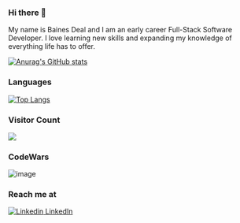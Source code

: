 ### Hi there 👋

My name is Baines Deal and I am an early career Full-Stack Software Developer. I love learning new skills and expanding my knowledge of everything life has to offer.
<!--
**BainesD/BainesD** is a ✨ _special_ ✨ repository because its `README.md` (this file) appears on your GitHub profile.

Here are some ideas to get you started:

- 🔭 I’m currently working on ...
- 🌱 I’m currently learning ...
- 👯 I’m looking to collaborate on ...
- 🤔 I’m looking for help with ...
- 💬 Ask me about ...
- 📫 How to reach me: ...
- 😄 Pronouns: ...
- ⚡ Fun fact: ...
-->

[![Anurag's GitHub stats](https://github-readme-stats.vercel.app/api?username=BainesD)](https://github.com/anuraghazra/github-readme-stats)

### Languages
[![Top Langs](https://github-readme-stats.vercel.app/api/top-langs/?username=BainesD&layout=compact)](https://github.com/anuraghazra/github-readme-stats)

### Visitor Count
<img src="https://profile-counter.glitch.me/BainesD/count.svg" />

### CodeWars

![image](https://www.codewars.com/users/BainesD/badges/large)

### Reach me at
[![Linkedin](https://i.stack.imgur.com/gVE0j.png) LinkedIn](https://www.linkedin.com/in/baines-deal/)
